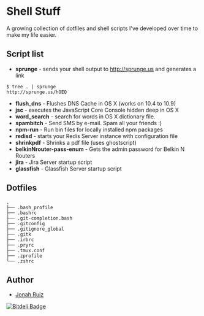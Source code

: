 # Shell Stuff

A growing collection of dotfiles and shell scripts I've developed over time to make my life easier.

## Script list
  * **sprunge** - sends your shell output to http://sprunge.us and generates a link

```console
$ tree . | sprunge
http://sprunge.us/hOEQ
```

  * **flush_dns** - Flushes DNS Cache in OS X (works on 10.4 to 10.9)
  * **jsc** - executes the JavaScript Core Console hidden deep in OS X
  * **word_search** - search for words in OS X dictionary file.
  * **spambitch** - Send SMS by e-mail. Spam all your friends :)
  * **npm-run** - Run bin files for locally installed npm packages
  * **redisd**  - starts your Redis Server instance with configuration file
  * **shrinkpdf** - Shrinks a pdf file (uses ghostscript)
  * **belkinNrouter-pass-enum** - Gets the admin password for Belkin N Routers
  * **jira** - Jira Server startup script
  * **glassfish** - Glassfish Server startup script

## Dotfiles
```console
.
├── .bash_profile
├── .bashrc
├── .git-completion.bash
├── .gitconfig
├── .gitignore_global
├── .gitk
├── .irbrc
├── .pryrc
├── .tmux.conf
├── .zprofile
└── .zshrc
```

## Author
  * [Jonah Ruiz](http://www.pixelhipsters.com)

[![Bitdeli Badge](https://d2weczhvl823v0.cloudfront.net/jonahoffline/shell_stuff/trend.png)](https://bitdeli.com/free "Bitdeli Badge")

